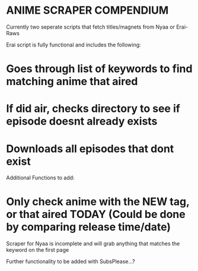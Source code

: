 # ANIME SCRAPER COMPENDIUM
 Currently two seperate scripts that fetch titles/magnets from Nyaa or Erai-Raws

 Erai script is fully functional and includes the following:
 # Goes through list of keywords to find matching anime that aired
 # If did air, checks directory to see if episode doesnt already exists
 # Downloads all episodes that dont exist
 
 Additional Functions to add:
 # Only check anime with the NEW tag, or that aired TODAY (Could be done by comparing release time/date)
 
 Scraper for Nyaa is incomplete and will grab anything that matches the keyword on the first page

 Further functionality to be added with SubsPlease...? 

